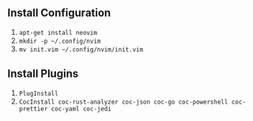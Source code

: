 ## Install Configuration
1. `apt-get install neovim`
2. `mkdir -p ~/.config/nvim`
3. `mv init.vim ~/.config/nvim/init.vim`

## Install Plugins
1. `PlugInstall`
2. `CocInstall coc-rust-analyzer coc-json coc-go coc-powershell coc-prettier coc-yaml coc-jedi`
